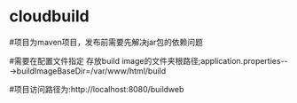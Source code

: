 # cloudbuild

#项目为maven项目，发布前需要先解决jar包的依赖问题

#需要在配置文件指定 存放build image的文件夹根路径;application.properties--->buildImageBaseDir=/var/www/html/build

#项目访问路径为:http://localhost:8080/buildweb